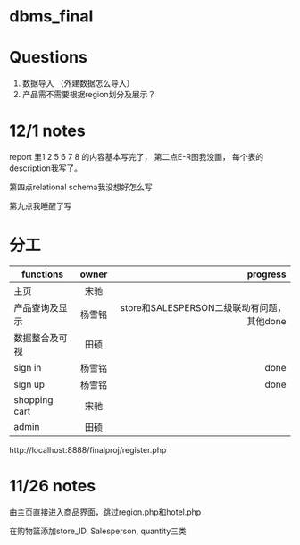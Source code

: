 # dbms_final
# Questions
1. 数据导入 （外建数据怎么导入）
2. 产品需不需要根据region划分及展示？

# 12/1 notes 
report 里1 2 5 6 7 8 的内容基本写完了， 第二点E-R图我没画， 每个表的description我写了。

第四点relational schema我没想好怎么写

第九点我睡醒了写

# 分工



| functions     | owner         | progress  |
| ------------- |:-------------:| -----:|
| 主页         | 宋驰 |  |
| 产品查询及显示         | 杨雪铭 | store和SALESPERSON二级联动有问题，其他done |
| 数据整合及可视    | 田硕      |   | 
| sign in | 杨雪铭      |    done|
| sign up | 杨雪铭      |    done |
| shopping cart | 宋驰      |     |
| admin | 田硕      |     |

http://localhost:8888/finalproj/register.php

# 11/26 notes 
由主页直接进入商品界面，跳过region.php和hotel.php

在购物篮添加store_ID, Salesperson, quantity三类



